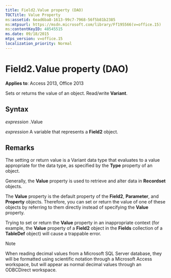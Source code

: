 ```yaml
---
title: Field2.Value property (DAO)
TOCTitle: Value Property
ms:assetid: 6ead6ba8-1613-99c7-7968-56f5b81b2385
ms:mtpsurl: https://msdn.microsoft.com/library/Ff195566(v=office.15)
ms:contentKeyID: 48545515
ms.date: 09/18/2015
mtps_version: v=office.15
localization_priority: Normal
---
```


# Field2.Value property (DAO)


**Applies to**: Access 2013, Office 2013

Sets or returns the value of an object. Read/write **Variant**.

## Syntax

*expression* .Value

*expression* A variable that represents a **Field2** object.

## Remarks

The setting or return value is a Variant data type that evaluates to a value appropriate for the data type, as specified by the **Type** property of an object.

Generally, the **Value** property is used to retrieve and alter data in **Recordset** objects.

The **Value** property is the default property of the **Field2**, **Parameter**, and **Property** objects. Therefore, you can set or return the value of one of these objects by referring to them directly instead of specifying the **Value** property.

Trying to set or return the **Value** property in an inappropriate context (for example, the **Value** property of a **Field2** object in the **Fields** collection of a **TableDef** object) will cause a trappable error.


> [!NOTE]
> When reading decimal values from a Microsoft SQL Server database, they will be formatted using scientific notation through a Microsoft Access workspace, but will appear as normal decimal values through an ODBCDirect workspace.


